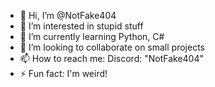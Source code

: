 - 👋 Hi, I’m @NotFake404
- 👀 I’m interested in stupid stuff
- 🌱 I’m currently learning Python, C#
- 💞️ I’m looking to collaborate on small projects
- 📫 How to reach me: Discord: "NotFake404"
- ⚡ Fun fact: I'm weird!

<!---
NotFake404/NotFake404 is a ✨ special ✨ repository because its `README.md` (this file) appears on your GitHub profile.
You can click the Preview link to take a look at your changes.
--->
